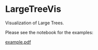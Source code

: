 # LargeTreeVis
Visualization of Large Trees. 

Please see the notebook for the examples:

[example.pdf](https://github.com/ehsanasgari/LargeTreeVis/files/1902291/example.pdf)
